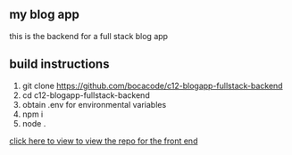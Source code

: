 ##  my blog app

this is the backend for a full stack blog app


## build instructions
1. git clone  https://github.com/bocacode/c12-blogapp-fullstack-backend
2. cd  c12-blogapp-fullstack-backend
3. obtain .env for environmental variables
4. npm i
5. node .



[click here to view to view the repo for the front end](https://github.com/bocacode/c12-blogapp-fullstack-backend)